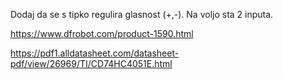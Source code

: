 Dodaj da se s tipko regulira glasnost (+,-). Na voljo sta 2 inputa.

https://www.dfrobot.com/product-1590.html

https://pdf1.alldatasheet.com/datasheet-pdf/view/26969/TI/CD74HC4051E.html
